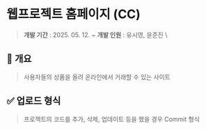 # 웹프로젝트 홈페이지 (CC)
> **개발 기간** : 2025. 05. 12. ~
> **개발 인원** : 유시영, 윤준진
\

## 📌 개요
> 사용자들의 상품을 올려 온라인에서 거래할 수 있는 사이트

## ✅ 업로드 형식
> 프로젝트의 코드를 추가, 삭제, 업데이트 등을 했을 경우 Commit 형식

``` 

```
